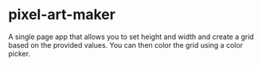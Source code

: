 # pixel-art-maker
A single page app that allows you to set height and width and create a grid based on the provided values. You can then color the grid using a color picker.
